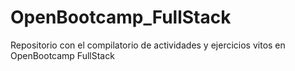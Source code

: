 # OpenBootcamp_FullStack

Repositorio con el compilatorio de actividades y ejercicios vitos en OpenBootcamp FullStack
